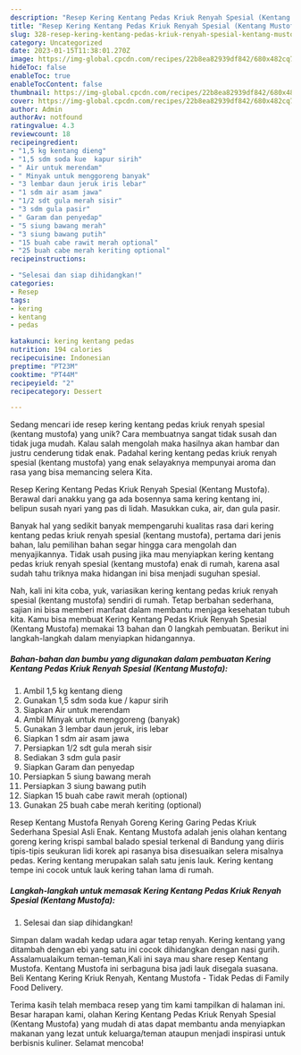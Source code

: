 ```yaml
---
description: "Resep Kering Kentang Pedas Kriuk Renyah Spesial (Kentang Mustofa) yang Lezat Sekali"
title: "Resep Kering Kentang Pedas Kriuk Renyah Spesial (Kentang Mustofa) yang Lezat Sekali"
slug: 328-resep-kering-kentang-pedas-kriuk-renyah-spesial-kentang-mustofa-yang-lezat-sekali
category: Uncategorized
date: 2023-01-15T11:38:01.270Z
image: https://img-global.cpcdn.com/recipes/22b8ea82939df842/680x482cq70/kering-kentang-pedas-kriuk-renyah-spesial-kentang-mustofa-foto-resep-utama.jpg
hideToc: false
enableToc: true
enableTocContent: false
thumbnail: https://img-global.cpcdn.com/recipes/22b8ea82939df842/680x482cq70/kering-kentang-pedas-kriuk-renyah-spesial-kentang-mustofa-foto-resep-utama.jpg
cover: https://img-global.cpcdn.com/recipes/22b8ea82939df842/680x482cq70/kering-kentang-pedas-kriuk-renyah-spesial-kentang-mustofa-foto-resep-utama.jpg
author: Admin
authorAv: notfound
ratingvalue: 4.3
reviewcount: 18
recipeingredient:
- "1,5 kg kentang dieng"
- "1,5 sdm soda kue  kapur sirih"
- " Air untuk merendam"
- " Minyak untuk menggoreng banyak"
- "3 lembar daun jeruk iris lebar"
- "1 sdm air asam jawa"
- "1/2 sdt gula merah sisir"
- "3 sdm gula pasir"
- " Garam dan penyedap"
- "5 siung bawang merah"
- "3 siung bawang putih"
- "15 buah cabe rawit merah optional"
- "25 buah cabe merah keriting optional"
recipeinstructions:

- "Selesai dan siap dihidangkan!"
categories:
- Resep
tags:
- kering
- kentang
- pedas

katakunci: kering kentang pedas 
nutrition: 194 calories
recipecuisine: Indonesian
preptime: "PT23M"
cooktime: "PT44M"
recipeyield: "2"
recipecategory: Dessert

---
```





Sedang mencari ide resep kering kentang pedas kriuk renyah spesial (kentang mustofa) yang unik? Cara membuatnya sangat tidak susah dan tidak juga mudah. Kalau salah mengolah maka hasilnya akan hambar dan justru cenderung tidak enak. Padahal kering kentang pedas kriuk renyah spesial (kentang mustofa) yang enak selayaknya mempunyai aroma dan rasa yang bisa memancing selera Kita.





Resep Kering Kentang Pedas Kriuk Renyah Spesial (Kentang Mustofa). Berawal dari anakku yang ga ada bosennya sama kering kentang ini, belipun susah nyari yang pas di lidah. Masukkan cuka, air, dan gula pasir.

Banyak hal yang sedikit banyak mempengaruhi kualitas rasa dari kering kentang pedas kriuk renyah spesial (kentang mustofa), pertama dari jenis bahan, lalu pemilihan bahan segar hingga cara mengolah dan menyajikannya. Tidak usah pusing jika mau menyiapkan kering kentang pedas kriuk renyah spesial (kentang mustofa) enak di rumah, karena asal sudah tahu triknya maka hidangan ini bisa menjadi suguhan spesial.






Nah, kali ini kita coba, yuk, variasikan kering kentang pedas kriuk renyah spesial (kentang mustofa) sendiri di rumah. Tetap berbahan sederhana, sajian ini bisa memberi manfaat dalam membantu menjaga kesehatan tubuh kita. Kamu bisa membuat Kering Kentang Pedas Kriuk Renyah Spesial (Kentang Mustofa) memakai 13 bahan dan 0 langkah pembuatan. Berikut ini langkah-langkah dalam menyiapkan hidangannya.

<!--inarticleads1-->

##### Bahan-bahan dan bumbu yang digunakan dalam pembuatan Kering Kentang Pedas Kriuk Renyah Spesial (Kentang Mustofa):

1. Ambil 1,5 kg kentang dieng
1. Gunakan 1,5 sdm soda kue / kapur sirih
1. Siapkan  Air untuk merendam
1. Ambil  Minyak untuk menggoreng (banyak)
1. Gunakan 3 lembar daun jeruk, iris lebar
1. Siapkan 1 sdm air asam jawa
1. Persiapkan 1/2 sdt gula merah sisir
1. Sediakan 3 sdm gula pasir
1. Siapkan  Garam dan penyedap
1. Persiapkan 5 siung bawang merah
1. Persiapkan 3 siung bawang putih
1. Siapkan 15 buah cabe rawit merah (optional)
1. Gunakan 25 buah cabe merah keriting (optional)


Resep Kentang Mustofa Renyah Goreng Kering Garing Pedas Kriuk Sederhana Spesial Asli Enak. Kentang Mustofa adalah jenis olahan kentang goreng kering krispi sambal balado spesial terkenal di Bandung yang diiris tipis-tipis seukuran lidi korek api rasanya bisa disesuaikan selera misalnya pedas. Kering kentang merupakan salah satu jenis lauk. Kering kentang tempe ini cocok untuk lauk kering tahan lama di rumah. 

<!--inarticleads2-->

##### Langkah-langkah untuk memasak Kering Kentang Pedas Kriuk Renyah Spesial (Kentang Mustofa):


1. Selesai dan siap dihidangkan!

Simpan dalam wadah kedap udara agar tetap renyah. Kering kentang yang ditambah dengan ebi yang satu ini cocok dihidangkan dengan nasi gurih. Assalamualaikum teman-teman,Kali ini saya mau share resep Kentang Mustofa. Kentang Mustofa ini serbaguna bisa jadi lauk disegala suasana. Beli Kentang Kering Kriuk Renyah, Kentang Mustofa - Tidak Pedas di Family Food Delivery. 

Terima kasih telah membaca resep yang tim kami tampilkan di halaman ini. Besar harapan kami, olahan Kering Kentang Pedas Kriuk Renyah Spesial (Kentang Mustofa) yang mudah di atas dapat membantu anda menyiapkan makanan yang lezat untuk keluarga/teman ataupun menjadi inspirasi untuk berbisnis kuliner. Selamat mencoba!
